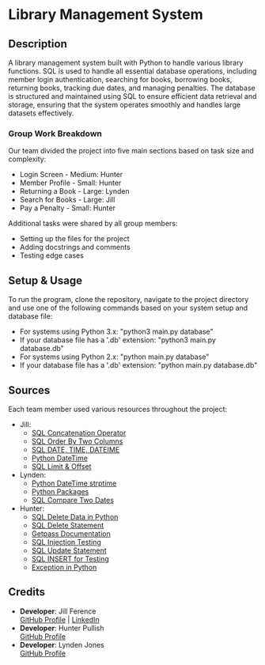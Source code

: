 # Library Management System
## Description
A library management system built with Python to handle various library functions. SQL is used to handle all essential database operations, including member login authentication, searching for books, borrowing books, returning books, tracking due dates, and managing penalties. The database is structured and maintained using SQL to ensure efficient data retrieval and storage, ensuring that the system operates smoothly and handles large datasets effectively.

### Group Work Breakdown
Our team divided the project into five main sections based on task size and complexity:
- Login Screen - Medium: Hunter 
- Member Profile - Small: Hunter
- Returning a Book - Large: Lynden
- Search for Books - Large: Jill
- Pay a Penalty - Small: Hunter

Additional tasks were shared by all group members:
  - Setting up the files for the project
  - Adding docstrings and comments
  - Testing edge cases

## Setup & Usage
To run the program, clone the repository, navigate to the project directory and use one of the following commands based on your system setup and database file:
- For systems using Python 3.x: "python3 main.py database" 
- If your database file has a '.db' extension: "python3 main.py database.db" 
- For systems using Python 2.x: "python main.py database"
- If your database file has a '.db' extension: "python main.py database.db"

## Sources
Each team member used various resources throughout the project:
- Jill:
  - [SQL Concatenation Operator](https://www.ibm.com/docs/en/informix-servers/14.10?topic=expression-concatenation-operator)
  - [SQL Order By Two Columns](https://learnsql.com/cookbook/how-to-order-by-two-columns-in-sql/#:~:text=After%20the%20ORDER%20BY%20keyword,descending\)%20separately%20for%20each%20column.)
  - [SQL DATE, TIME, DATEIME](https://hyperskill.org/learn/step/27151)
  - [Python DateTime](https://www.w3schools.com/python/python_datetime.asp)
  - [SQL Limit & Offset](https://www.sqltutorial.org/sql-limit/)
- Lynden:
  - [Python DateTime strptime](https://www.programiz.com/python-programming/datetime/strptime)
  - [Python Packages](https://docs.python.org/3/tutorial/modules.html)
  - [SQL Compare Two Dates](https://www.geeksforgeeks.org/sql-query-to-compare-two-dates/)
- Hunter:
  - [SQL Delete Data in Python](https://pynative.com/python-mysql-delete-data/)
  - [SQL Delete Statement](https://www.w3schools.com/sql/sql_delete.asp)
  - [Getpass Documentation](https://docs.python.org/3/library/getpass.html)
  - [SQL Injection Testing](https://www.geeksforgeeks.org/authentication-bypass-using-sql-injection-on-login-page/)
  - [SQL Update Statement](https://www.w3schools.com/sql/sql_update.asp)
  - [SQL INSERT for Testing](https://www.w3schools.com/sql/sql_insert.asp)
  - [Exception in Python](https://rollbar.com/blog/throwing-exceptions-in-python/)

## Credits
- **Developer**: Jill Ference  
  [GitHub Profile](https://github.com/jillference) | [LinkedIn](https://linkedin.com/in/jillference)
- **Developer**: Hunter Pullish
  <br>[GitHub Profile](https://github.com/jillference)
- **Developer**: Lynden Jones
  <br>[GitHub Profile](https://github.com/LyndenJ)

